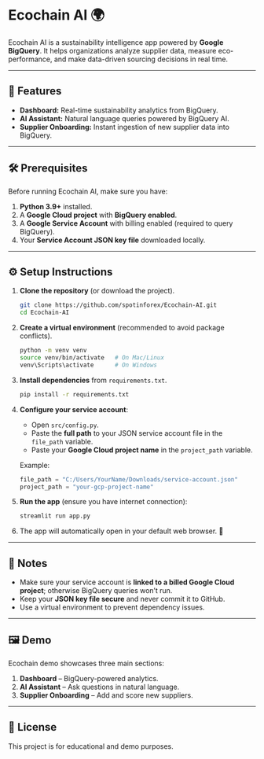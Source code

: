 

# Ecochain AI 🌍

Ecochain AI is a sustainability intelligence app powered by **Google BigQuery**. It helps organizations analyze supplier data, measure eco-performance, and make data-driven sourcing decisions in real time.

---

## 🚀 Features

* **Dashboard:** Real-time sustainability analytics from BigQuery.
* **AI Assistant:** Natural language queries powered by BigQuery AI.
* **Supplier Onboarding:** Instant ingestion of new supplier data into BigQuery.

---

## 🛠️ Prerequisites

Before running Ecochain AI, make sure you have:

1. **Python 3.9+** installed.
2. A **Google Cloud project** with **BigQuery enabled**.
3. A **Google Service Account** with billing enabled (required to query BigQuery).
4. Your **Service Account JSON key file** downloaded locally.

---

## ⚙️ Setup Instructions

1. **Clone the repository** (or download the project).

   ```bash
   git clone https://github.com/spotinforex/Ecochain-AI.git
   cd Ecochain-AI
   ```

2. **Create a virtual environment** (recommended to avoid package conflicts).

   ```bash
   python -m venv venv
   source venv/bin/activate   # On Mac/Linux
   venv\Scripts\activate      # On Windows
   ```

3. **Install dependencies** from `requirements.txt`.

   ```bash
   pip install -r requirements.txt
   ```

4. **Configure your service account**:

   * Open `src/config.py`.
   * Paste the **full path** to your JSON service account file in the `file_path` variable.
   * Paste your **Google Cloud project name** in the `project_path` variable.

   Example:

   ```python
   file_path = "C:/Users/YourName/Downloads/service-account.json"
   project_path = "your-gcp-project-name"
   ```

5. **Run the app** (ensure you have internet connection):

   ```bash
   streamlit run app.py
   ```

6. The app will automatically open in your default web browser. 🎉

---

## 📌 Notes

* Make sure your service account is **linked to a billed Google Cloud project**; otherwise BigQuery queries won’t run.
* Keep your **JSON key file secure** and never commit it to GitHub.
* Use a virtual environment to prevent dependency issues.

---

## 🖼️ Demo

Ecochain demo showcases three main sections:

1. **Dashboard** – BigQuery-powered analytics.
2. **AI Assistant** – Ask questions in natural language.
3. **Supplier Onboarding** – Add and score new suppliers.

---

## 📄 License

This project is for educational and demo purposes.

